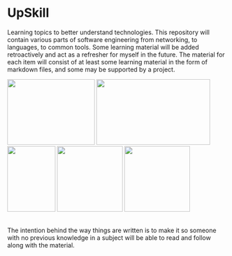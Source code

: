# UpSkill
Learning topics to better understand technologies. This repository will contain various parts
of software engineering from networking, to languages, to common tools. Some learning material
will be added retroactively and act as a refresher for myself in the future. The material for
each item will consist of at least some learning material in the form of markdown files, and
some may be supported by a project.
<br />

<p>
  <img width="200px" height="150px" src="https://partner.zoom.us/wp-content/uploads/2022/12/2022_Zoom-AWS_Lockup_RGB-1-e1672857797889-1024x760.png">
  <img width="260px" height="150px" src="https://1000logos.net/wp-content/uploads/2021/11/Docker-Logo-2013.png">
  <img width="110px" height="150px" src="https://akuity.io/static/argo-header-logo-2da8b7ad32cb8a36d97f570496546fca.png">
  <img width="150px" height="150px" paddingLeft="100px" src="https://upload.wikimedia.org/wikipedia/commons/3/39/Kubernetes_logo_without_workmark.svg">
  <img width="150px" height="150px" src="https://upload.wikimedia.org/wikipedia/commons/thumb/2/29/Postgresql_elephant.svg/993px-Postgresql_elephant.svg.png">
</p>
<br />
The intention behind the way things are written is to make it so someone with no previous knowledge
in a subject will be able to read and follow along with the material.
